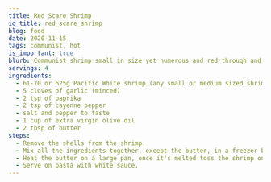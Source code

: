 ```yaml
---
title: Red Scare Shrimp
id_title: red_scare_shrimp
blog: food
date: 2020-11-15
tags: communist, hot
is_important: true
blurb: Communist shrimp small in size yet numerous and red through and through; best served on pasta with a white sauce.
servings: 4
ingredients:
  - 61-70 or 625g Pacific White shrimp (any small or medium sized shrimp will do)
  - 5 cloves of garlic (minced)
  - 2 tsp of paprika
  - 2 tsp of cayenne pepper
  - salt and pepper to taste
  - 1 cup of extra virgin olive oil
  - 2 tbsp of butter
steps:
  - Remove the shells from the shrimp.
  - Mix all the ingredients together, except the butter, in a freezer bag or a mixing bowl, seal the container and let it rest in the fridge for about 1h.
  - Heat the butter on a large pan, once it's melted toss the shrimp on it for about 10min.
  - Serve on pasta with white sauce.
---
```

